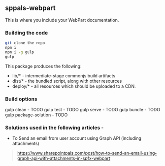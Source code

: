 ## sppals-webpart

This is where you include your WebPart documentation.

### Building the code

```bash
git clone the repo
npm i
npm i -g gulp
gulp
```

This package produces the following:

* lib/* - intermediate-stage commonjs build artifacts
* dist/* - the bundled script, along with other resources
* deploy/* - all resources which should be uploaded to a CDN.

### Build options

gulp clean - TODO
gulp test - TODO
gulp serve - TODO
gulp bundle - TODO
gulp package-solution - TODO

### Solutions used in the following articles - 
* To Send an email from user account using Graph API (including attachments)
> https://www.sharepointpals.com/post/how-to-send-an-email-using-graph-api-with-attachments-in-spfx-webpart
